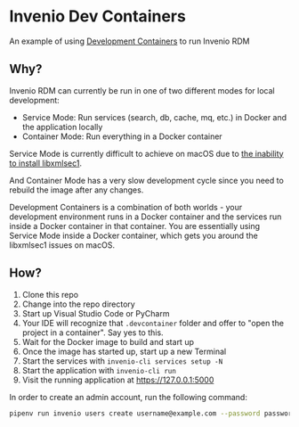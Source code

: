 # Invenio Dev Containers

An example of using [Development Containers](https://containers.dev) to run Invenio RDM

## Why?

Invenio RDM can currently be run in one of two different modes for local development:

- Service Mode: Run services (search, db, cache, mq, etc.) in Docker and the application locally
- Container Mode: Run everything in a Docker container

Service Mode is currently difficult to achieve on macOS due to [the inability to install libxmlsec1](https://github.com/xmlsec/python-xmlsec/issues/163).

And Container Mode has a very slow development cycle since you need to rebuild the image after any changes.

Development Containers is a combination of both worlds - your development environment runs in a Docker container and the services run inside a Docker container in that container. You are essentially using Service Mode inside a Docker container, which gets you around the libxmlsec1 issues on macOS.

## How?

1. Clone this repo
1. Change into the repo directory
1. Start up Visual Studio Code or PyCharm
1. Your IDE will recognize that `.devcontainer` folder and offer to "open the project in a container". Say yes to this. 
1. Wait for the Docker image to build and start up
1. Once the image has started up, start up a new Terminal
1. Start the services with `invenio-cli services setup -N`
1. Start the application with `invenio-cli run`
1. Visit the running application at <https://127.0.0.1:5000>

In order to create an admin account, run the following command:

```bash
pipenv run invenio users create username@example.com --password password --active --confirm
```
